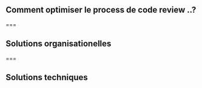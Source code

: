 ## Comment optimiser le process de code review ..?


===

## Solutions organisationelles

===

## Solutions techniques